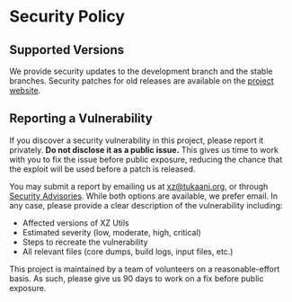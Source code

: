 # Security Policy

## Supported Versions

We provide security updates to the development branch and the stable
branches. Security patches for old releases are available on the
[project website](https://tukaani.org/xz).

## Reporting a Vulnerability

If you discover a security vulnerability in this project, please
report it privately. **Do not disclose it as a public issue.** This gives
us time to work with you to fix the issue before public exposure, reducing
the chance that the exploit will be used before a patch is released.

You may submit a report by emailing us at
[xz@tukaani.org](mailto:xz@tukaani.org), or through
[Security Advisories](https://github.com/tukaani-project/xz/security/advisories/new).
While both options are available, we prefer email. In any case, please
provide a clear description of the vulnerability including:

- Affected versions of XZ Utils
- Estimated severity (low, moderate, high, critical)
- Steps to recreate the vulnerability
- All relevant files (core dumps, build logs, input files, etc.)

This project is maintained by a team of volunteers on a reasonable-effort
basis. As such, please give us 90 days to work on a fix before
public exposure.
